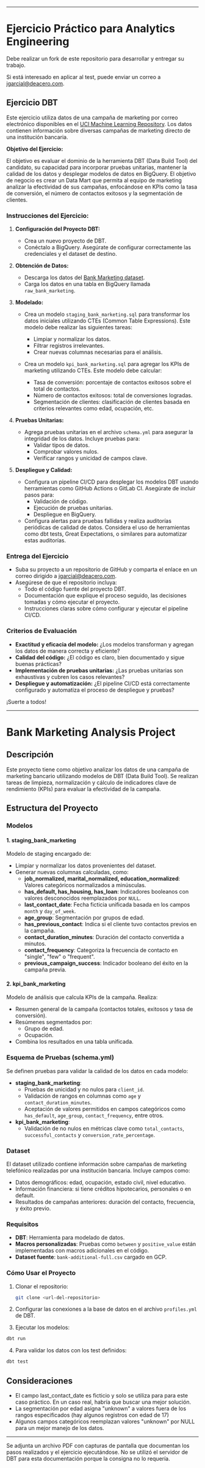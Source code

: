 ---

# Ejercicio Práctico para Analytics Engineering

Debe realizar un fork de este repositorio para desarrollar y entregar su trabajo.

Si está interesado en aplicar al test, puede enviar un correo a jgarcial@deacero.com.

## Ejercicio DBT

Este ejercicio utiliza datos de una campaña de marketing por correo electrónico disponibles en el [UCI Machine Learning Repository](https://archive.ics.uci.edu/dataset/222/bank+marketing). Los datos contienen información sobre diversas campañas de marketing directo de una institución bancaria.

**Objetivo del Ejercicio:**

El objetivo es evaluar el dominio de la herramienta DBT (Data Build Tool) del candidato, su capacidad para incorporar pruebas unitarias, mantener la calidad de los datos y desplegar modelos de datos en BigQuery. El objetivo de negocio es crear un Data Mart que permita al equipo de marketing analizar la efectividad de sus campañas, enfocándose en KPIs como la tasa de conversión, el número de contactos exitosos y la segmentación de clientes.

### Instrucciones del Ejercicio:

1. **Configuración del Proyecto DBT:**
    - Crea un nuevo proyecto de DBT.
    - Conéctalo a BigQuery. Asegúrate de configurar correctamente las credenciales y el dataset de destino.
    
2. **Obtención de Datos:**
    - Descarga los datos del [Bank Marketing dataset](https://archive.ics.uci.edu/dataset/222/bank+marketing).
    - Carga los datos en una tabla en BigQuery llamada `raw_bank_marketing`.

3. **Modelado:**
    - Crea un modelo `staging_bank_marketing.sql` para transformar los datos iniciales utilizando CTEs (Common Table Expressions). Este modelo debe realizar las siguientes tareas:
        - Limpiar y normalizar los datos.
        - Filtrar registros irrelevantes.
        - Crear nuevas columnas necesarias para el análisis.
        
    - Crea un modelo `kpi_bank_marketing.sql` para agregar los KPIs de marketing utilizando CTEs. Este modelo debe calcular:
        - Tasa de conversión: porcentaje de contactos exitosos sobre el total de contactos.
        - Número de contactos exitosos: total de conversiones logradas.
        - Segmentación de clientes: clasificación de clientes basada en criterios relevantes como edad, ocupación, etc.
       
4. **Pruebas Unitarias:**
    - Agrega pruebas unitarias en el archivo `schema.yml` para asegurar la integridad de los datos. Incluye pruebas para:
        - Validar tipos de datos.
        - Comprobar valores nulos.
        - Verificar rangos y unicidad de campos clave.
    
5. **Despliegue y Calidad:**
    - Configura un pipeline CI/CD para desplegar los modelos DBT usando herramientas como GitHub Actions o GitLab CI. Asegúrate de incluir pasos para:
        - Validación de código.
        - Ejecución de pruebas unitarias.
        - Despliegue en BigQuery.
    - Configura alertas para pruebas fallidas y realiza auditorías periódicas de calidad de datos. Considera el uso de herramientas como dbt tests, Great Expectations, o similares para automatizar estas auditorías.

### Entrega del Ejercicio

- Suba su proyecto a un repositorio de GitHub y comparta el enlace en un correo dirigido a jgarcial@deacero.com.
- Asegúrese de que el repositorio incluya:
    - Todo el código fuente del proyecto DBT.
    - Documentación que explique el proceso seguido, las decisiones tomadas y cómo ejecutar el proyecto.
    - Instrucciones claras sobre cómo configurar y ejecutar el pipeline CI/CD.

### Criterios de Evaluación

- **Exactitud y eficacia del modelo:** ¿Los modelos transforman y agregan los datos de manera correcta y eficiente?
- **Calidad del código:** ¿El código es claro, bien documentado y sigue buenas prácticas?
- **Implementación de pruebas unitarias:** ¿Las pruebas unitarias son exhaustivas y cubren los casos relevantes?
- **Despliegue y automatización:** ¿El pipeline CI/CD está correctamente configurado y automatiza el proceso de despliegue y pruebas?

¡Suerte a todos! 

------------------------------------------------------------
# Bank Marketing Analysis Project

## Descripción
Este proyecto tiene como objetivo analizar los datos de una campaña de marketing bancario utilizando modelos de DBT (Data Build Tool). Se realizan tareas de limpieza, normalización y cálculo de indicadores clave de rendimiento (KPIs) para evaluar la efectividad de la campaña.

## Estructura del Proyecto

### Modelos

#### 1. **staging_bank_marketing**
Modelo de staging encargado de:
- Limpiar y normalizar los datos provenientes del dataset.
- Generar nuevas columnas calculadas, como:
  - **job_normalized, marital_normalized, education_normalized**: Valores categóricos normalizados a minúsculas.
  - **has_default, has_housing, has_loan**: Indicadores booleanos con valores desconocidos reemplazados por `NULL`.
  - **last_contact_date**: Fecha ficticia unificada basada en los campos `month` y `day_of_week`.
  - **age_group**: Segmentación por grupos de edad.
  - **has_previous_contact**: Indica si el cliente tuvo contactos previos en la campaña.
  - **contact_duration_minutes**: Duración del contacto convertida a minutos.
  - **contact_frequency**: Categoriza la frecuencia de contacto en "single", "few" o "frequent".
  - **previous_campaign_success**: Indicador booleano del éxito en la campaña previa.

#### 2. **kpi_bank_marketing**
Modelo de análisis que calcula KPIs de la campaña. Realiza:
- Resumen general de la campaña (contactos totales, exitosos y tasa de conversión).
- Resúmenes segmentados por:
  - Grupo de edad.
  - Ocupación.
- Combina los resultados en una tabla unificada.

### Esquema de Pruebas (schema.yml)
Se definen pruebas para validar la calidad de los datos en cada modelo:
- **staging_bank_marketing**:
  - Pruebas de unicidad y no nulos para `client_id`.
  - Validación de rangos en columnas como `age` y `contact_duration_minutes`.
  - Aceptación de valores permitidos en campos categóricos como `has_default`, `age_group`, `contact_frequency`, entre otros.
- **kpi_bank_marketing**:
  - Validación de no nulos en métricas clave como `total_contacts`, `successful_contacts` y `conversion_rate_percentage`.

### Dataset
El dataset utilizado contiene información sobre campañas de marketing telefónico realizadas por una institución bancaria. Incluye campos como:
- Datos demográficos: edad, ocupación, estado civil, nivel educativo.
- Información financiera: si tiene créditos hipotecarios, personales o en default.
- Resultados de campañas anteriores: duración del contacto, frecuencia, y éxito previo.

### Requisitos
- **DBT**: Herramienta para modelado de datos.
- **Macros personalizadas**: Pruebas como `between` y `positive_value` están implementadas con macros adicionales en el código.
- **Dataset fuente**: `bank-additional-full.csv` cargado en GCP.

### Cómo Usar el Proyecto
1. Clonar el repositorio:
   ```bash
   git clone <url-del-repositorio>
   ```

2. Configurar las conexiones a la base de datos en el archivo `profiles.yml` de DBT.

3. Ejecutar los modelos:
```bash
dbt run
```

4. Para validar los datos con los test definidos:
```bash
dbt test
```

## Consideraciones
- El campo last_contact_date es ficticio y solo se utiliza para para este caso práctico. En un caso real, habría que buscar una mejor solución. 
- La segmentación por edad asigna "unknown" a valores fuera de los rangos especificados (hay algunos registros con edad de 17)
- Algunos campos categóricos reemplazan valores "unknown" por NULL para un mejor manejo de los datos.

------------------------------------------------------------

Se adjunta un archivo PDF con capturas de pantalla que documentan los pasos realizados y el ejercicio ejecutándose. 
No se utilizó el servidor de DBT para esta documentación porque la consigna no lo requería. 